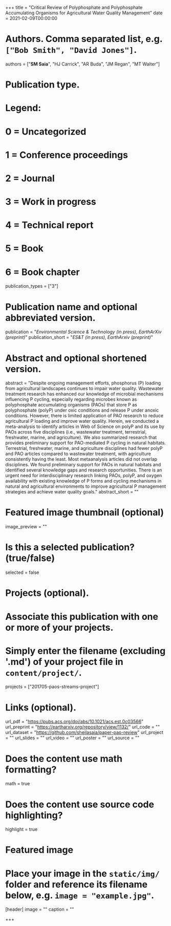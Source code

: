 +++
title = "Critical Review of Polyphosphate and Polyphosphate Accumulating Organisms for Agricultural Water Quality Management"
date = 2021-02-09T00:00:00

# Authors. Comma separated list, e.g. `["Bob Smith", "David Jones"]`.
authors = ["**SM Saia**", "HJ Carrick", "AR Buda", "JM Regan", "MT Walter"]

# Publication type.
# Legend:
# 0 = Uncategorized
# 1 = Conference proceedings
# 2 = Journal
# 3 = Work in progress
# 4 = Technical report
# 5 = Book
# 6 = Book chapter
publication_types = ["3"]

# Publication name and optional abbreviated version.
publication = "*Environmental Science & Technology (in press), EarthArXiv (preprint)*"
publication_short = "*ES&T (in press), EarthArxiv (preprint)*"

# Abstract and optional shortened version.
abstract = "Despite ongoing management efforts, phosphorus (P) loading from agricultural landscapes continues to impair water quality. Wastewater treatment research has enhanced our knowledge of microbial mechanisms influencing P cycling, especially regarding microbes known as polyphosphate accumulating organisms (PAOs) that store P as polyphosphate (polyP) under oxic conditions and release P under anoxic conditions. However, there is limited application of PAO research to reduce agricultural P loading and improve water quality. Herein, we conducted a meta-analysis to identify articles in Web of Science on polyP and its use by PAOs across five disciplines (i.e., wastewater treatment, terrestrial, freshwater, marine, and agriculture). We also summarized research that provides preliminary support for PAO-mediated P cycling in natural habitats. Terrestrial, freshwater, marine, and agriculture disciplines had fewer polyP and PAO articles compared to wastewater treatment, with agriculture consistently having the least. Most metaanalysis articles did not overlap disciplines. We found preliminary support for PAOs in natural habitats and identified several knowledge gaps and research opportunities. There is an urgent need for interdisciplinary research linking PAOs, polyP, and oxygen availability with existing knowledge of P forms and cycling mechanisms in natural and agricultural environments to improve agricultural P management strategies and achieve water quality goals."
abstract_short = ""

# Featured image thumbnail (optional)
image_preview = ""

# Is this a selected publication? (true/false)
selected = false

# Projects (optional).
#   Associate this publication with one or more of your projects.
#   Simply enter the filename (excluding '.md') of your project file in `content/project/`.
projects = ["201705-paos-streams-project"]

# Links (optional).
url_pdf = "https://pubs.acs.org/doi/abs/10.1021/acs.est.0c03566"
url_preprint = "https://eartharxiv.org/repository/view/1132/"
url_code = ""
url_dataset = "https://github.com/sheilasaia/paper-pao-review"
url_project = ""
url_slides = ""
url_video = ""
url_poster = ""
url_source = ""

# Does the content use math formatting?
math = true

# Does the content use source code highlighting?
highlight = true

# Featured image
# Place your image in the `static/img/` folder and reference its filename below, e.g. `image = "example.jpg"`.
[header]
image = ""
caption = ""

+++